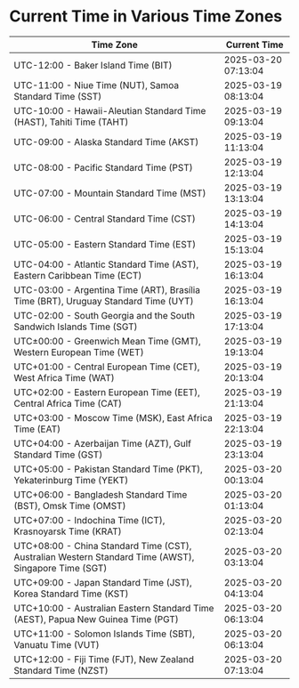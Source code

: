 # Current Time in Various Time Zones

| Time Zone | Current Time |
|-----------|--------------|
| UTC-12:00 - Baker Island Time (BIT) | 2025-03-20 07:13:04 |
| UTC-11:00 - Niue Time (NUT), Samoa Standard Time (SST) | 2025-03-19 08:13:04 |
| UTC-10:00 - Hawaii-Aleutian Standard Time (HAST), Tahiti Time (TAHT) | 2025-03-19 09:13:04 |
| UTC-09:00 - Alaska Standard Time (AKST) | 2025-03-19 11:13:04 |
| UTC-08:00 - Pacific Standard Time (PST) | 2025-03-19 12:13:04 |
| UTC-07:00 - Mountain Standard Time (MST) | 2025-03-19 13:13:04 |
| UTC-06:00 - Central Standard Time (CST) | 2025-03-19 14:13:04 |
| UTC-05:00 - Eastern Standard Time (EST) | 2025-03-19 15:13:04 |
| UTC-04:00 - Atlantic Standard Time (AST), Eastern Caribbean Time (ECT) | 2025-03-19 16:13:04 |
| UTC-03:00 - Argentina Time (ART), Brasília Time (BRT), Uruguay Standard Time (UYT) | 2025-03-19 16:13:04 |
| UTC-02:00 - South Georgia and the South Sandwich Islands Time (SGT) | 2025-03-19 17:13:04 |
| UTC±00:00 - Greenwich Mean Time (GMT), Western European Time (WET) | 2025-03-19 19:13:04 |
| UTC+01:00 - Central European Time (CET), West Africa Time (WAT) | 2025-03-19 20:13:04 |
| UTC+02:00 - Eastern European Time (EET), Central Africa Time (CAT) | 2025-03-19 21:13:04 |
| UTC+03:00 - Moscow Time (MSK), East Africa Time (EAT) | 2025-03-19 22:13:04 |
| UTC+04:00 - Azerbaijan Time (AZT), Gulf Standard Time (GST) | 2025-03-19 23:13:04 |
| UTC+05:00 - Pakistan Standard Time (PKT), Yekaterinburg Time (YEKT) | 2025-03-20 00:13:04 |
| UTC+06:00 - Bangladesh Standard Time (BST), Omsk Time (OMST) | 2025-03-20 01:13:04 |
| UTC+07:00 - Indochina Time (ICT), Krasnoyarsk Time (KRAT) | 2025-03-20 02:13:04 |
| UTC+08:00 - China Standard Time (CST), Australian Western Standard Time (AWST), Singapore Time (SGT) | 2025-03-20 03:13:04 |
| UTC+09:00 - Japan Standard Time (JST), Korea Standard Time (KST) | 2025-03-20 04:13:04 |
| UTC+10:00 - Australian Eastern Standard Time (AEST), Papua New Guinea Time (PGT) | 2025-03-20 06:13:04 |
| UTC+11:00 - Solomon Islands Time (SBT), Vanuatu Time (VUT) | 2025-03-20 06:13:04 |
| UTC+12:00 - Fiji Time (FJT), New Zealand Standard Time (NZST) | 2025-03-20 07:13:04 |
